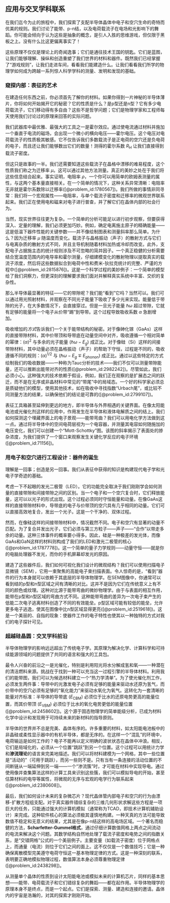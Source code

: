 ## 应用与交叉学科联系

在我们迄今为止的旅程中，我们探索了支配半导体晶体中电子和空穴生命的奇特而优美的规则。我们讨论了能带、p-n结，以及电荷载流子在电场和光影响下的舞蹈。你可能会倾向于认为这些是抽象的概念，是引人入胜的思维游戏，但仅限于黑板之上。没有什么比这更偏离事实了！

这些原理不仅仅是理论上的奇闻逸事；它们是通往技术王国的钥匙。它们是蓝图，让我们能够理解、操纵和创造重塑了我们世界的材料和器件。既然我们已经掌握了“游戏规则”，让我们走进车间，看看我们能建造什么。让我们看看我们所学的物理学如何成为跨越一系列惊人科学学科的测量、发明和发现的基础。

### 窥探内部：表征的艺术

在建造任何东西之前，你必须首先了解你的材料。如果你得到一片神秘的半导体薄片，你将如何开始揭开它的秘密？它的性质是什么？是p型还是n型？它有多少电荷载流子，它们移动得有多自由？这些不是哲学问题；它们是物理学家和工程师每天使用我们讨论过的原理来回答的实际问题。

我们武器库中最优雅、最强大的工具之一是霍尔效应。通过使电流通过材料并施加一个垂直于电流的磁场，会出现一个微小的横向电压——霍尔电压。这个电压对电荷载流子的性质极其敏感。它不仅告诉我们多数载流子是正电荷的空穴还是负电荷的电子，而且还让我们能够数出它们的数量！测得的霍尔系数 $R_H$ 让我们直接得到载流子密度。

但这只是故事的一半。我们还需要知道这些载流子在晶格中漂移的难易程度，这个性质我们称之为迁移率 $\mu$。这可以通过其他方法测量。真正的美妙之处在于我们将这些信息结合起来。事实证明，电阻率 $\rho$，一个你可以用简单的欧姆表测量的属性，与这两个基本量直接相关。在一个简单的情况下，这种关系异常清晰：电阻率无非就是霍尔系数除以迁移率([@problem_id:1780567])。我们所做的事情非同寻常：我们将一个宏观属性——电阻率，与单个载流子密度和迁移率的微观世界联系起来。我们正在使用电和磁来对电子进行普查，并了解它们在晶体内部的社会行为。

当然，现实世界往往更为复杂。一个简单的分析可能足以进行初步观察，但要获得深入、定量的理解，我们必须更加巧妙。例如，确定电离施主原子的精确能量——这是低温下器件性能的关键参数——并不像绘制图表和测量斜率那么简单。为什么？因为迁移率 $\mu$ 随温度而变化。载流子与晶格振动（声子）的散射方式与它们与电离杂质的散射方式不同，并且主导机制随着材料加热或冷却而改变。此外，支配电子占据施主态的统计规则涉及不可忽略的简并因子。一个真正稳健的分析需要结合宽温度范围内的电导率和霍尔测量，仔细建模变化的散射物理以提取真实的载流子浓度，然后将这些数据拟合到电荷中性和费米-狄拉克统计的完整、严谨的方程中([@problem_id:2815876])。这是一个科学过程的美妙例子：一个简单的模型给了我们洞察力，但更深刻的理解要求我们面对并解释真实系统中丰富、交织的复杂性。

那么半导体最显著的特征——它的带隙呢？我们能“看到”它吗？当然可以。我们可以通过用光照射材料，并观察在不同光子能量下吸收了多少光来实现。能量低于带隙的光子，在大多数情况下，会直接穿过。但是一旦光子能量 $\hbar\omega$ 超过带隙，它就有足够的能量将一个电子从价带“踢”到导带。这个过程导致吸收系数 $\alpha$ 急剧增加。

吸收增加的*方式*告诉我们一个关于能带结构的秘密。对于像砷化镓（GaAs）这样的直接带隙材料，其中价带顶和导带底在动量空间中对齐，吸收遵循一个相对简单的幂律：$(\alpha)^2$ 与多余的光子能量 $(\hbar\omega - E_g)$ 成正比。对于像硅（Si）这样的间接带隙材料，其中动量必须在晶格振动（声子）的帮助下守恒，过程是不同的，吸收遵循不同的规则：$(\alpha)^{1/2}$ 与 $(\hbar\omega - E_g \mp E_{\text{phonon}})$ 成正比。通过以这些特定的方式绘制我们的吸收数据——一种称为Tauc分析的技术——我们不仅可以测量带隙能量，还可以推断出能带对齐的性质([@problem_id:2982242])。尽管如此，我们必须小心。这种强大的技术依赖于假设，例如，我们正在观察的是扩展态之间的跃迁，而不是在无序或非晶材料中常见的“带尾”中的局域态。一个好的科学家必须总是质疑他们的模型，使用其他技术，如在吸收中寻找指数“Urbach尾”，或比较不同测量方法的结果，以确保他们的结论是可靠的([@problem_id:2799107])。

表征工具箱甚至延伸到更远的地方，即半导体与外界相遇的关键界面。在像太阳能电池或光催化剂这样的应用中，作用发生在半导体和液体电解质之间的结上。我们如何探测这个埋藏界面上的电子景观——能带弯曲？我们可以用电化学方法做到这一点。通过将半导体中的空间电荷层视为一个电容器，并测量其电容如何随施加的电压变化，我们可以创建一个“Mott-Schottky”图。该图的斜率揭示了表面处的掺杂浓度，为我们提供了一个窗口来观察发生关键化学反应的电子环境([@problem_id:71156])。

### 用电子和空穴进行工程设计：器件的诞生

理解是一回事；创造是另一回事。我们从表征中获得的知识是构建现代电子学和光电子学奇迹的基础。

考虑一下不起眼的发光二极管（LED）。它的功能完全取决于我们刚刚学会如何测量的直接带隙和间接带隙之间的区别。当一个电子和一个空穴复合时，它们释放能量，这可以以光子的形式出现。这个过程必须同时守恒能量和动量。在像GaAs这样的直接带隙材料中，导带底的电子与价带顶的空穴具有几乎相同的动量。它们可以直接高效地复合，发出一个光子。这是一个干净的、双体过程。

然而，在像硅这样的间接带隙材料中，情况截然不同。电子和空穴有显著的动量不匹配。为了复合并发出光子，它们必须与第三方粒子——声子——“合作”以带走多余的动量。这种三体事件的概率要小得多。因此，硅是一种极差的发光体，而像GaAs和GaN这样的材料则构成了我们的LED和激光二极管的核心([@problem_id:1787778])。这一个简单的量子力学规则——动量守恒——就是你的电脑处理器不发光，而你的手机屏幕却发光的原因。

建造了这些器件后，我们如何可视化我们设计的微观结构？我们可以使用扫描电子显微镜（SEM），它用一束聚焦的高能电子束扫描表面。令人惊奇的是，“看到”器件的行为本身就可以依赖于其底层的半导体物理学。在SEM图像中，你通常可以看到结的p型和n型区域之间有清晰的对比。这并不是因为它们在传统意义上有不同的颜色或纹理。这种对比源于能带弯曲的微妙物理学。由于与表面的相互作用，能带在p型和n型区域的弯曲方式不同。这种能带弯曲的差异为一次电子束产生的低能二次电子逃离材料创造了不同的有效能垒。p型区域可能有较低的能垒，允许更多电子逃逸，使其在图像中比n型区域显得更亮([@problem_id:2519618])。这是一个美丽的、自指的现象：使器件工作的电子特性也使其以一种独特的方式对我们的电子探针可见。

### 超越硅晶圆：交叉学科前沿

半导体物理学的影响远远超出了传统电子学。其原理为解决化学、计算科学和可持续能源领域的问题提供了共同的语言和强大的工具包。

最令人兴奋的前沿之一是光催化，特别是利用阳光将水分解成氢和氧——一种潜在的清洁燃料来源。挑战在于找到一种可以充当这一过程引擎的半导体材料。利用我们的能带图，我们可以为候选材料建立一个“热力学清单”。为了使光催化剂工作，必须发生两件事：导带中的光激发电子必须有足够的能量来驱动水还原为氢气，而价带中的空穴必须有足够的“氧化能力”来驱动水氧化为氧气。这转化为一套清晰的能量对齐标准：半导体的导带底 ($E_{\text{CBM}}$) 必须位于比水的还原电势更高的能量位置，而其价带顶 ($E_{\text{VBM}}$) 必须位于比水的氧化电势更低的能量位置([@problem_id:2458602])。这个源于固态物理学的简单能级分析，已成为材料化学中设计和发现用于可持续未来的新材料的指导原则。

半导体的世界并不总是完美、晶体有序的。许多重要的材料，如太阳能电池板中的非晶硅或柔性显示器中的有机半导体，都是无序的。在这样一个“混乱”的环境中，电荷输运是如何工作的？电子不能再以定义明确的波状状态在晶体中冲浪。相反，它们是局域化的，必须从一个位置“跳跃”到另一个位置。这个过程可以用统计力学和**渗流理论**的语言来完美地描述。我们可以将材料建模为一个网格，其中一些位置是“活动的”（可用于跳跃），而另一些则不是。只有当有一条连接的活动位置的不间断链从一端延伸到另一端——一个“渗流簇”时，才可能在材料中实现导电。通过使用像并查集算法这样的计算工具来识别这些簇，我们可以模拟导电的开始，甚至估算材料的电导等属性，将微观的无序与宏观的电学行为联系起来([@problem_id:2380608])。

最后，我们如何设计未来的复杂微芯片？现代晶体管内部电子和空穴的行为由漂移-扩散方程组支配。对于真实器件错综复杂的三维几何形状求解这些方程是一项巨大的任务，只能通过强大的计算机模拟（通常称为TCAD，即技术计算机辅助设计）来完成。这种软件核心的算法必须极其谨慎地构建。一种天真的方法可能导致数值不稳定和无意义的结果，尤其是在像p-n结这样的高电场区域。一个著名而稳健的方法，**Scharfetter-Gummel格式**，通过仔细计算数值网格上两点之间流动的电流来解决这个问题。其数学结构自然地处理了载流子密度和电势之间的指数关系，是“交错网格”公式的一个美丽例子。主要变量（如载流子密度）位于网格点上，而通量（电流）则位于它们之间的面上。这不仅仅是一个数值技巧；它是一种确保离散模型完美遵守电荷守恒这一基本物理定律的方式。这是一种深刻的联系，表明要正确地模拟物理过程，数值算法本身必须尊重物理定律([@problem_id:2438298])。

从测量单个晶体的性质到设计太阳能电池或模拟未来的计算机芯片，同样的基本思想——能带、电荷载流子和它们错综复杂的舞蹈——都在起作用。半导体物理学的原理本身不是终点，而是一个起点。它们是探索、测量、建造和连接的邀请。晶体内的宇宙是浩瀚的，对其的探索才刚刚开始。